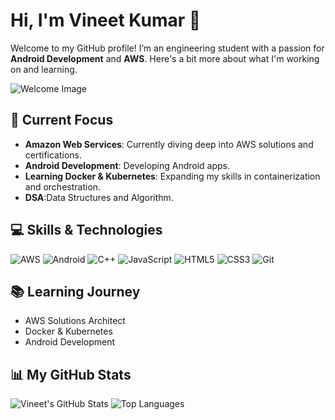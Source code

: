 # Hi, I'm Vineet Kumar 👋

Welcome to my GitHub profile! I’m an engineering student with a passion for **Android Development** and **AWS**. Here's a bit more about what I'm working on and learning.

![Welcome Image](https://via.placeholder.com/800x400) <!-- Replace with your image or GIF URL -->

## 🌟 Current Focus

- **Amazon Web Services**: Currently diving deep into AWS solutions and certifications.
- **Android Development**: Developing Android apps. 
- **Learning Docker & Kubernetes**: Expanding my skills in containerization and orchestration.
- **DSA**:Data Structures and Algorithm.

## 💻 Skills & Technologies

![AWS](https://img.shields.io/badge/AWS-232F3E?logo=amazonaws&logoColor=white&style=for-the-badge&color=232F3E&labelColor=232F3E)
![Android](https://img.shields.io/badge/-Android-3DDC84?logo=android&logoColor=white&style=for-the-badge&color=3DDC84&labelColor=3DDC84)
![C++](https://img.shields.io/badge/-C++-00599C?logo=c%2B%2B&logoColor=white&style=for-the-badge&color=00599C&labelColor=00599C)
![JavaScript](https://img.shields.io/badge/-JavaScript-F7DF1E?logo=javascript&logoColor=black&style=for-the-badge&color=F7DF1E&labelColor=F7DF1E)
![HTML5](https://img.shields.io/badge/-HTML5-E34F26?logo=html5&logoColor=white&style=for-the-badge&color=E34F26&labelColor=E34F26)
![CSS3](https://img.shields.io/badge/-CSS3-1572B6?logo=css3&logoColor=white&style=for-the-badge&color=1572B6&labelColor=1572B6)
![Git](https://img.shields.io/badge/-Git-F05032?logo=git&logoColor=white&style=for-the-badge&color=F05032&labelColor=F05032)

## 📚 Learning Journey

- AWS Solutions Architect
- Docker & Kubernetes
- Android Development

## 📊 My GitHub Stats

![Vineet's GitHub Stats](https://github-readme-stats.vercel.app/api?username=Fusionop3&show_icons=true&count_private=true&hide_title=true&hide=prs&theme=radical)
![Top Languages](https://github-readme-stats.vercel.app/api/top-langs/?username=Fusionop3&theme=radical&layout=compact)

